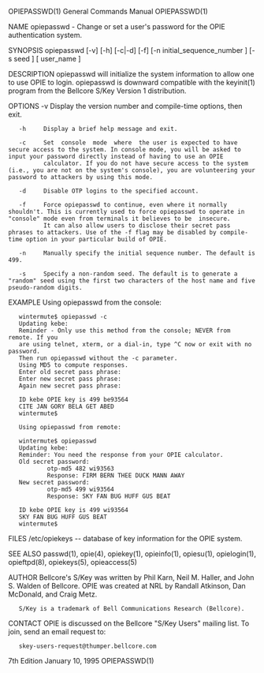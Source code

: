 OPIEPASSWD(1)                                                                              General Commands Manual                                                                              OPIEPASSWD(1)



NAME
       opiepasswd -  Change or set a user's password for the OPIE authentication system.


SYNOPSIS
       opiepasswd [-v] [-h] [-c|-d] [-f]
       [-n initial_sequence_number ] [-s seed ] [ user_name ]


DESCRIPTION
       opiepasswd will initialize the system information to allow one to use OPIE to login.  opiepasswd is downward compatible with the keyinit(1) program from the Bellcore S/Key Version 1 distribution.


OPTIONS
       -v     Display the version number and compile-time options, then exit.

       -h     Display a brief help message and exit.

       -c     Set  console  mode  where  the user is expected to have secure access to the system. In console mode, you will be asked to input your password directly instead of having to use an OPIE
              calculator. If you do not have secure access to the system (i.e., you are not on the system's console), you are volunteering your password to attackers by using this mode.

       -d     Disable OTP logins to the specified account.

       -f     Force opiepasswd to continue, even where it normally shouldn't. This is currently used to force opiepasswd to operate in "console" mode even from terminals it believes to be  insecure.
              It can also allow users to disclose their secret pass phrases to attackers. Use of the -f flag may be disabled by compile-time option in your particular build of OPIE.

       -n     Manually specify the initial sequence number. The default is 499.

       -s     Specify a non-random seed. The default is to generate a "random" seed using the first two characters of the host name and five pseudo-random digits.

EXAMPLE
       Using opiepasswd from the console:

       wintermute$ opiepasswd -c
       Updating kebe:
       Reminder - Only use this method from the console; NEVER from remote. If you
       are using telnet, xterm, or a dial-in, type ^C now or exit with no password.
       Then run opiepasswd without the -c parameter.
       Using MD5 to compute responses.
       Enter old secret pass phrase:
       Enter new secret pass phrase:
       Again new secret pass phrase:

       ID kebe OPIE key is 499 be93564
       CITE JAN GORY BELA GET ABED
       wintermute$

       Using opiepasswd from remote:

       wintermute$ opiepasswd
       Updating kebe:
       Reminder: You need the response from your OPIE calculator.
       Old secret password:
               otp-md5 482 wi93563
               Response: FIRM BERN THEE DUCK MANN AWAY
       New secret password:
               otp-md5 499 wi93564
               Response: SKY FAN BUG HUFF GUS BEAT

       ID kebe OPIE key is 499 wi93564
       SKY FAN BUG HUFF GUS BEAT
       wintermute$

FILES
       /etc/opiekeys -- database of key information for the OPIE system.


SEE ALSO
       passwd(1), opie(4), opiekey(1), opieinfo(1), opiesu(1), opielogin(1), opieftpd(8), opiekeys(5), opieaccess(5)


AUTHOR
       Bellcore's S/Key was written by Phil Karn, Neil M. Haller, and John S. Walden of Bellcore. OPIE was created at NRL by Randall Atkinson, Dan McDonald, and Craig Metz.

       S/Key is a trademark of Bell Communications Research (Bellcore).


CONTACT
       OPIE is discussed on the Bellcore "S/Key Users" mailing list. To join, send an email request to:

       skey-users-request@thumper.bellcore.com



7th Edition                                                                                    January 10, 1995                                                                                 OPIEPASSWD(1)
